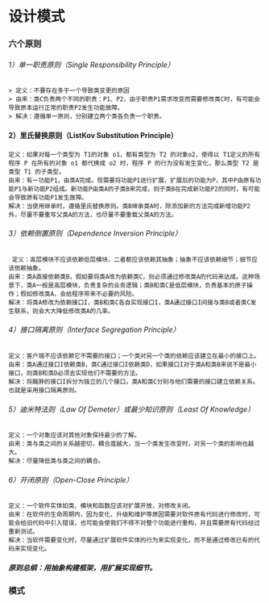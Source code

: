 # 设计模式

### 六个原则
###### 1）单一职责原则（Single Responsibility Principle）
    > 定义：不要存在多于一个导致类变更的原因
    > 由来：类C负责两个不同的职责：P1、P2，由于职责P1需求改变而需要修改类C时，有可能会导致原本运行正常的职责P2发生功能故障。
    > 解决：遵循单一原则，分别建立两个类各负责一个职责。
    
#### 2）里氏替换原则（ListKov Substitution Principle）
    定义：如果对每一个类型为 T1的对象 o1，都有类型为 T2 的对象o2，使得以 T1定义的所有程序 P 在所有的对象 o1 都代换成 o2 时，程序 P 的行为没有发生变化，那么类型 T2 是类型 T1 的子类型。
    由来：有一功能P1，由类A完成。现需要将功能P1进行扩展，扩展后的功能为P，其中P由原有功能P1与新功能P2组成。新功能P由类A的子类B来完成，则子类B在完成新功能P2的同时，有可能会导致原有功能P1发生故障。
    解决：当使用继承时，遵循里氏替换原则。类B继承类A时，除添加新的方法完成新增功能P2外，尽量不要重写父类A的方法，也尽量不要重载父类A的方法。
###### 3）依赖倒置原则（Dependence Inversion Principle）
     定义：高层模块不应该依赖低层模块，二者都应该依赖其抽象；抽象不应该依赖细节；细节应该依赖抽象。
    由来：类A直接依赖类B，假如要将类A改为依赖类C，则必须通过修改类A的代码来达成。这种场景下，类A一般是高层模块，负责复杂的业务逻辑；类B和类C是低层模块，负责基本的原子操作；假如修改类A，会给程序带来不必要的风险。
    解决：将类A修改为依赖接口I，类B和类C各自实现接口I，类A通过接口I间接与类B或者类C发生联系，则会大大降低修改类A的几率。
###### 4）接口隔离原则（Interface Segregation Principle）
    定义：客户端不应该依赖它不需要的接口；一个类对另一个类的依赖应该建立在最小的接口上。
    由来：类A通过接口I依赖类B，类C通过接口I依赖类D，如果接口I对于类A和类B来说不是最小接口，则类B和类D必须去实现他们不需要的方法。
    解决：将臃肿的接口I拆分为独立的几个接口，类A和类C分别与他们需要的接口建立依赖关系。也就是采用接口隔离原则。
###### 5）迪米特法则（Law Of Demeter）或最少知识原则（Least Of Knowledge）
    定义：一个对象应该对其他对象保持最少的了解。
    由来：类与类之间的关系越密切，耦合度越大，当一个类发生改变时，对另一个类的影响也越大。
    解决：尽量降低类与类之间的耦合。
###### 6）开闭原则（Open-Close Principle）
    定义：一个软件实体如类、模块和函数应该对扩展开放，对修改关闭。
    由来：在软件的生命周期内，因为变化、升级和维护等原因需要对软件原有代码进行修改时，可能会给旧代码中引入错误，也可能会使我们不得不对整个功能进行重构，并且需要原有代码经过重新测试。
    解决：当软件需要变化时，尽量通过扩展软件实体的行为来实现变化，而不是通过修改已有的代码来实现变化。

##### 原则总纲：用抽象构建框架，用扩展实现细节。

### 模式

